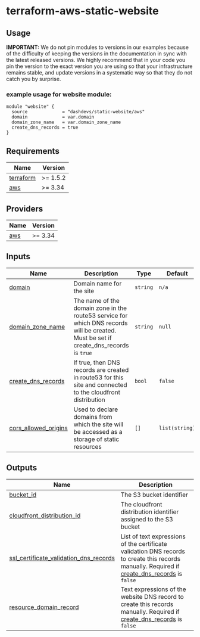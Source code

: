 # terraform-aws-static-website


## Usage


**IMPORTANT:** We do not pin modules to versions in our examples because of the
difficulty of keeping the versions in the documentation in sync with the latest released versions.
We highly recommend that in your code you pin the version to the exact version you are
using so that your infrastructure remains stable, and update versions in a
systematic way so that they do not catch you by surprise.

### example usage for website module:
```
module "website" {
  source             = "dashdevs/static-website/aws"
  domain             = var.domain
  domain_zone_name   = var.domain_zone_name
  create_dns_records = true
}

```


<!-- markdownlint-restore -->
<!-- markdownlint-disable -->
## Requirements

| Name | Version |
|------|---------|
| <a name="requirement_terraform"></a> [terraform](#requirement\_terraform) | >= 1.5.2 |
| <a name="requirement_aws"></a> [aws](#requirement\_aws) | >= 3.34 |

## Providers

| Name | Version |
|------|---------|
| <a name="provider_aws"></a> [aws](#provider\_aws) | >= 3.34 |


## Inputs

| Name | Description | Type | Default | Required |
|------|-------------|------|---------|:--------:|
| <a name="input_domain"></a> [domain](#input\_domain) | Domain name for the site | `string` | `n/a` | yes |
| <a name="input_domain_zone_name"></a> [domain\_zone\_name](#input\_domain\_zone\_name) | The name of the domain zone in the route53 service for which DNS records will be created. Must be set if create_dns_records is `true` | `string` | `null` | no |
| <a name="input_create_dns_records"></a> [create\_dns\_records](#input\_create\_dns\_records) | If true, then DNS records are created in route53 for this site and connected to the cloudfront distribution | `bool` |`false`| no |
| <a name="input_cors_allowed_origins"></a> [cors\_allowed\_origins](#input\_cors\_allowed\_origins) | Used to declare domains from which the site will be accessed as a storage of static resources | `[]` |`list(string)`| no |


## Outputs

| Name | Description |
|------|-------------|
| <a name="output_bucket_id"></a> [bucket\_id](#output\_bucket\_id) | The S3 bucket identifier |
| <a name="output_cloudfront_distribution_id"></a> [cloudfront\_distribution\_id](#output\_cloudfront\_distribution\_id) | The cloudfront distribution identifier assigned to the S3 bucket |
| <a name="output_ssl_certificate_validation_dns_records"></a> [ssl\_certificate\_validation\_dns\_records](#output\_ssl\_certificate\_validation\_dns\_records) | List of text expressions of the certificate validation DNS records to create this records manually. Required if [create\_dns\_records](#input\_create\_dns\_records) is `false` |
| <a name="output_resource_domain_record"></a> [resource\_domain\_record](#output\_resource\_domain\_record) | Text expressions of the website DNS record to create this records manually. Required if [create\_dns\_records](#input\_create\_dns\_records) is `false` |